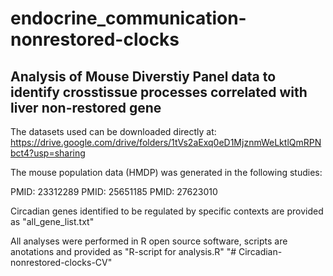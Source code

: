 # endocrine_communication-nonrestored-clocks
## Analysis of Mouse Diverstiy Panel data to identify crosstissue processes correlated with liver non-restored gene
The datasets used can be downloaded directly at: https://drive.google.com/drive/folders/1tVs2aExq0eD1MjznmWeLktlQmRPNbct4?usp=sharing

The mouse population data (HMDP) was generated in the following studies:

PMID: 23312289 
PMID: 25651185
PMID: 27623010

Circadian genes identified to be regulated by specific contexts are provided as "all_gene_list.txt"

All analyses were performed in R open source software, scripts are anotations and provided as "R-script for analysis.R"
"# Circadian-nonrestored-clocks-CV" 
